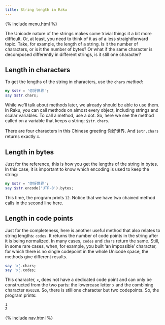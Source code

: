 ```yaml
---
title: String length in Raku
---
```


{% include menu.html %}

The Unicode nature of the strings makes some trivial things it a bit more difficult. Or, at least, you need to think of it as of a less straightforward topic. Take, for example, the length of a string. Is it the number of characters, or is it the number of bytes? Or what if the same character is decomposed differently in different strings, is it still one character?

## Length in characters

To get the lengths of the string in characters, use the `chars` _method_:

```raku
my $str = '你好世界';
say $str.chars;
```

While we’ll talk about methods later, we already should be able to use them. In Raku, you can call methods on almost every object, including strings and scalar variables. To call a method, use a dot. So, here we see the method called on a variable that keeps a string: `$str.chars`.

There are four characters in this Chinese greeting 你好世界. And `$str.chars` returns exactly `4`.

## Length in bytes

Just for the reference, this is how you get the lengths of the string in bytes. In this case, it is important to know which encoding is used to keep the string:

```raku
my $str = '你好世界';
say $str.encode('UTF-8').bytes;
```

This time, the program prints `12`. Notice that we have two chained method calls in the second line here.

## Length in code points

Just for the completeness, here is another useful method that also relates to string lengths: `codes`. It returns the number of code points in the string after it is being normalized. In many cases, `codes` and `chars` return the same. Still, in some rare cases, when, for example, you built ‘an impossible’ character, for which there is no single codepoint in the whole Unicode space, the methods give different results.

```raku
say 'x̨'.chars;
say 'x̨'.codes;
```

This character, `x̨`, does not have a dedicated code point and can only be constructed from the two parts: the lowercase letter `x` and the combining character `0x0328`. So, there is still one character but two codepoints. So, the program prints:

    1
    2

{% include nav.html %}
